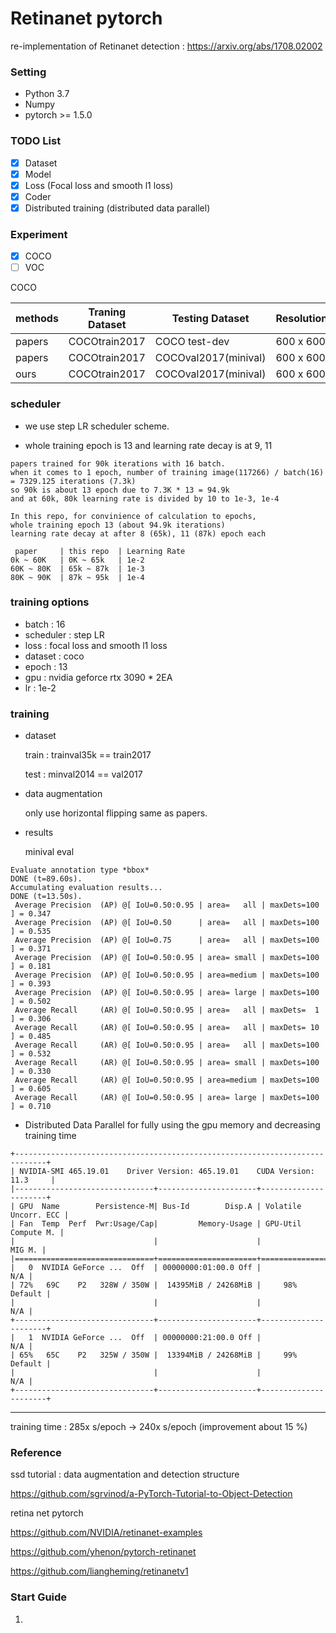 # Retinanet pytorch

re-implementation of Retinanet detection : https://arxiv.org/abs/1708.02002

### Setting

- Python 3.7
- Numpy
- pytorch >= 1.5.0 

### TODO List

- [x] Dataset
- [x] Model
- [x] Loss (Focal loss and smooth l1 loss)
- [x] Coder
- [x] Distributed training (distributed data parallel)

### Experiment
- [x] COCO 
- [ ] VOC 

COCO

|methods     | Traning Dataset   |    Testing Dataset     | Resolution | AP        |AP50     |AP75    |Time | Fps  |
|------------|-------------------| ---------------------- | ---------- | --------- |---------|--------| ----| ---- |
|papers      | COCOtrain2017     |  COCO test-dev         | 600 x 600  |  34.0     |52.5     |36.5    |98   |10.20 |
|papers      | COCOtrain2017     |  COCOval2017(minival)  | 600 x 600  |  34.3     |53.2     |36.9    |98   |10.20 |
|ours        | COCOtrain2017     |  COCOval2017(minival)  | 600 x 600  |  32.5     |50.8     |34.6    |-    |-     |

<!-- |ours*       | COCOtrain2017     |  COCO test-dev         | 600 x 600  |**34.7**   |**53.6** |**37.3**|67   |14.85 | -->
<!-- |ours*       | COCOtrain2017     |  COCOval2017(minival)  | 600 x 600  |**34.7**   |**53.5** |**37.1**|67   |14.85 | -->
<!-- dkljdkfj -->

### scheduler

- we use step LR scheduler scheme.

- whole training epoch is 13 and learning rate decay is at 9, 11

```
papers trained for 90k iterations with 16 batch.
when it comes to 1 epoch, number of training image(117266) / batch(16) = 7329.125 iterations (7.3k)
so 90k is about 13 epoch due to 7.3K * 13 = 94.9k 
and at 60k, 80k learning rate is divided by 10 to 1e-3, 1e-4

In this repo, for convinience of calculation to epochs, 
whole training epoch 13 (about 94.9k iterations)
learning rate decay at after 8 (65k), 11 (87k) epoch each

 paper     | this repo  | Learning Rate  
0k ~ 60K   | 0K ~ 65k   | 1e-2
60K ~ 80K  | 65k ~ 87k  | 1e-3
80K ~ 90K  | 87k ~ 95k  | 1e-4
``` 

<!-- - whole training epoch is 60 and learning rate decay is at 30, 45 -->

### training options

- batch : 16
- scheduler : step LR
- loss : focal loss and smooth l1 loss
- dataset : coco
- epoch : 13
- gpu : nvidia geforce rtx 3090 * 2EA
- lr : 1e-2

### training

- dataset

    train : trainval35k == train2017

    test : minval2014 == val2017

- data augmentation

    only use horizontal flipping same as papers.
    
<!-- 2. this repo uses data augmentation (random crop, expand, flip, photometric distortion, resize) refers to https://github.com/sgrvinod/a-PyTorch-Tutorial-to-Object-Detection/blob/master/utils.py -->

- results

    minival eval
    
```
Evaluate annotation type *bbox*
DONE (t=89.60s).
Accumulating evaluation results...
DONE (t=13.50s).
 Average Precision  (AP) @[ IoU=0.50:0.95 | area=   all | maxDets=100 ] = 0.347
 Average Precision  (AP) @[ IoU=0.50      | area=   all | maxDets=100 ] = 0.535
 Average Precision  (AP) @[ IoU=0.75      | area=   all | maxDets=100 ] = 0.371
 Average Precision  (AP) @[ IoU=0.50:0.95 | area= small | maxDets=100 ] = 0.181
 Average Precision  (AP) @[ IoU=0.50:0.95 | area=medium | maxDets=100 ] = 0.393
 Average Precision  (AP) @[ IoU=0.50:0.95 | area= large | maxDets=100 ] = 0.502
 Average Recall     (AR) @[ IoU=0.50:0.95 | area=   all | maxDets=  1 ] = 0.306
 Average Recall     (AR) @[ IoU=0.50:0.95 | area=   all | maxDets= 10 ] = 0.485
 Average Recall     (AR) @[ IoU=0.50:0.95 | area=   all | maxDets=100 ] = 0.532
 Average Recall     (AR) @[ IoU=0.50:0.95 | area= small | maxDets=100 ] = 0.330
 Average Recall     (AR) @[ IoU=0.50:0.95 | area=medium | maxDets=100 ] = 0.605
 Average Recall     (AR) @[ IoU=0.50:0.95 | area= large | maxDets=100 ] = 0.710
```

- Distributed Data Parallel for fully using the gpu memory and decreasing training time
```
+-----------------------------------------------------------------------------+
| NVIDIA-SMI 465.19.01    Driver Version: 465.19.01    CUDA Version: 11.3     |
|-------------------------------+----------------------+----------------------+
| GPU  Name        Persistence-M| Bus-Id        Disp.A | Volatile Uncorr. ECC |
| Fan  Temp  Perf  Pwr:Usage/Cap|         Memory-Usage | GPU-Util  Compute M. |
|                               |                      |               MIG M. |
|===============================+======================+======================|
|   0  NVIDIA GeForce ...  Off  | 00000000:01:00.0 Off |                  N/A |
| 72%   69C    P2   328W / 350W |  14395MiB / 24268MiB |     98%      Default |
|                               |                      |                  N/A |
+-------------------------------+----------------------+----------------------+
|   1  NVIDIA GeForce ...  Off  | 00000000:21:00.0 Off |                  N/A |
| 65%   65C    P2   325W / 350W |  13394MiB / 24268MiB |     99%      Default |
|                               |                      |                  N/A |
+-------------------------------+----------------------+----------------------+
```
--------------
training time : 285x s/epoch -> 240x s/epoch (improvement about 15 %)

### Reference

ssd tutorial : data augmentation and detection structure

https://github.com/sgrvinod/a-PyTorch-Tutorial-to-Object-Detection

retina net pytorch

https://github.com/NVIDIA/retinanet-examples

https://github.com/yhenon/pytorch-retinanet

https://github.com/liangheming/retinanetv1

### Start Guide

1. 

